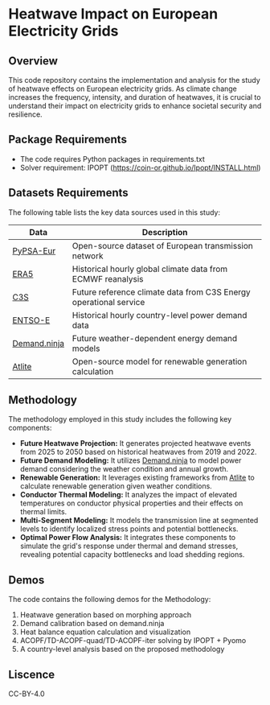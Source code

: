 # Heatwave Impact on European Electricity Grids

## Overview
This code repository contains the implementation and analysis for the study of heatwave effects on European electricity grids. As climate change increases the frequency, intensity, and duration of heatwaves, it is crucial to understand their impact on electricity grids to enhance societal security and resilience.

## Package Requirements
- The code requires Python packages in requirements.txt
- Solver requirement: IPOPT (https://coin-or.github.io/Ipopt/INSTALL.html)



## Datasets Requirements
The following table lists the key data sources used in this study:

| Data | Description |
|------|-------------|
| [PyPSA-Eur](https://pypsa-eur.readthedocs.io/) | Open-source dataset of European transmission network |
| [ERA5](https://cds.climate.copernicus.eu/datasets/reanalysis-era5-pressure-levels?tab=overview) | Historical hourly global climate data from ECMWF reanalysis |
| [C3S](https://cds.climate.copernicus.eu/datasets/sis-energy-derived-projections?tab=overview) | Future reference climate data from C3S Energy operational service |
| [ENTSO-E](https://www.entsoe.eu/data/power-stats/) | Historical hourly country-level power demand data |
| [Demand.ninja](https://demand.ninja/) | Future weather-dependent energy demand models |
| [Atlite](https://github.com/PyPSA/atlite) | Open-source model for renewable generation calculation |

## Methodology
The methodology employed in this study includes the following key components:

- **Future Heatwave Projection:** It generates projected heatwave events from 2025 to 2050 based on historical heatwaves from 2019 and 2022.
- **Future Demand Modeling:** It utilizes [Demand.ninja](https://demand.ninja/) to model power demand considering the weather condition and annual growth.
- **Renewable Generation:** It leverages existing frameworks from [Atlite](https://github.com/PyPSA/atlite) to calculate renewable generation given weather conditions.
- **Conductor Thermal Modeling:** It analyzes the impact of elevated temperatures on conductor physical properties and their effects on thermal limits.
- **Multi-Segment Modeling:** It models the transmission line at segmented levels to identify localized stress points and potential bottlenecks.
- **Optimal Power Flow Analysis:** It integrates these components to simulate the grid's response under thermal and demand stresses, revealing potential capacity bottlenecks and load shedding regions.


## Demos
The code contains the following demos for the Methodology:
1. Heatwave generation based on morphing approach
2. Demand calibration based on demand.ninja
3. Heat balance equation calculation and visualization
4. ACOPF/TD-ACOPF-quad/TD-ACOPF-iter solving by IPOPT + Pyomo
5. A country-level analysis based on the proposed methodology

## Liscence
CC-BY-4.0


